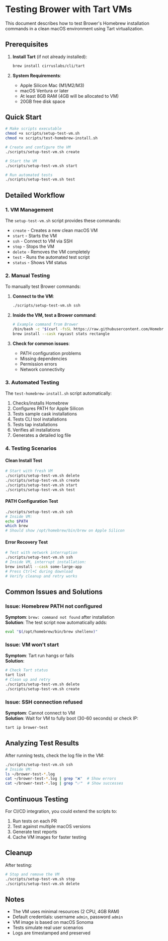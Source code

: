 # Testing Brower with Tart VMs

This document describes how to test Brower's Homebrew installation commands in a clean macOS environment using Tart virtualization.

## Prerequisites

1. **Install Tart** (if not already installed):
   ```bash
   brew install cirruslabs/cli/tart
   ```

2. **System Requirements**:
   - Apple Silicon Mac (M1/M2/M3)
   - macOS Ventura or later
   - At least 8GB RAM (4GB will be allocated to VM)
   - 20GB free disk space

## Quick Start

```bash
# Make scripts executable
chmod +x scripts/setup-test-vm.sh
chmod +x scripts/test-homebrew-install.sh

# Create and configure the VM
./scripts/setup-test-vm.sh create

# Start the VM
./scripts/setup-test-vm.sh start

# Run automated tests
./scripts/setup-test-vm.sh test
```

## Detailed Workflow

### 1. VM Management

The `setup-test-vm.sh` script provides these commands:

- `create` - Creates a new clean macOS VM
- `start` - Starts the VM
- `ssh` - Connect to VM via SSH
- `stop` - Stops the VM
- `delete` - Removes the VM completely
- `test` - Runs the automated test script
- `status` - Shows VM status

### 2. Manual Testing

To manually test Brower commands:

1. **Connect to the VM**:
   ```bash
   ./scripts/setup-test-vm.sh ssh
   ```

2. **Inside the VM, test a Brower command**:
   ```bash
   # Example command from Brower
   /bin/bash -c "$(curl -fsSL https://raw.githubusercontent.com/Homebrew/install/HEAD/install.sh)" && \
   brew install --cask raycast stats rectangle
   ```

3. **Check for common issues**:
   - PATH configuration problems
   - Missing dependencies
   - Permission errors
   - Network connectivity

### 3. Automated Testing

The `test-homebrew-install.sh` script automatically:

1. Checks/installs Homebrew
2. Configures PATH for Apple Silicon
3. Tests sample cask installations
4. Tests CLI tool installations
5. Tests tap installations
6. Verifies all installations
7. Generates a detailed log file

### 4. Testing Scenarios

#### Clean Install Test
```bash
# Start with fresh VM
./scripts/setup-test-vm.sh delete
./scripts/setup-test-vm.sh create
./scripts/setup-test-vm.sh start
./scripts/setup-test-vm.sh test
```

#### PATH Configuration Test
```bash
./scripts/setup-test-vm.sh ssh
# Inside VM:
echo $PATH
which brew
# Should show /opt/homebrew/bin/brew on Apple Silicon
```

#### Error Recovery Test
```bash
# Test with network interruption
./scripts/setup-test-vm.sh ssh
# Inside VM, interrupt installation:
brew install --cask some-large-app
# Press Ctrl+C during download
# Verify cleanup and retry works
```

## Common Issues and Solutions

### Issue: Homebrew PATH not configured
**Symptom**: `brew: command not found` after installation  
**Solution**: The test script now automatically adds:
```bash
eval "$(/opt/homebrew/bin/brew shellenv)"
```

### Issue: VM won't start
**Symptom**: Tart run hangs or fails  
**Solution**: 
```bash
# Check Tart status
tart list
# Clean up and retry
./scripts/setup-test-vm.sh delete
./scripts/setup-test-vm.sh create
```

### Issue: SSH connection refused
**Symptom**: Cannot connect to VM  
**Solution**: Wait for VM to fully boot (30-60 seconds) or check IP:
```bash
tart ip brower-test
```

## Analyzing Test Results

After running tests, check the log file in the VM:

```bash
./scripts/setup-test-vm.sh ssh
# Inside VM:
ls ~/brower-test-*.log
cat ~/brower-test-*.log | grep "❌"  # Show errors
cat ~/brower-test-*.log | grep "✅"  # Show successes
```

## Continuous Testing

For CI/CD integration, you could extend the scripts to:

1. Run tests on each PR
2. Test against multiple macOS versions
3. Generate test reports
4. Cache VM images for faster testing

## Cleanup

After testing:

```bash
# Stop and remove the VM
./scripts/setup-test-vm.sh stop
./scripts/setup-test-vm.sh delete
```

## Notes

- The VM uses minimal resources (2 CPU, 4GB RAM)
- Default credentials: username `admin`, password `admin`
- VM image is based on macOS Sonoma
- Tests simulate real user scenarios
- Logs are timestamped and preserved